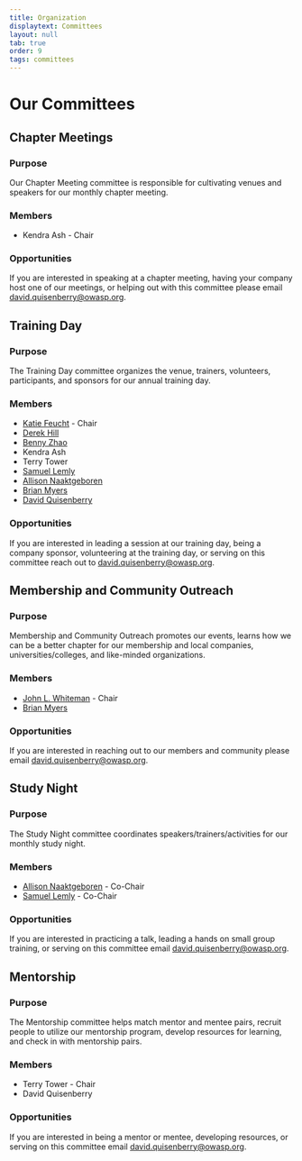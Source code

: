 ```yaml
---
title: Organization
displaytext: Committees
layout: null
tab: true
order: 9
tags: committees
---
```


# Our Committees

## Chapter Meetings

### Purpose
Our Chapter Meeting committee is responsible for cultivating venues and speakers for our monthly chapter meeting.

### Members
* Kendra Ash - Chair

### Opportunities
If you are interested in speaking at a chapter meeting, having your company host one of our meetings, or helping out with this committee please email [david.quisenberry@owasp.org](mailto://david.quisenberry@owasp.org).

## Training Day

### Purpose
The Training Day committee organizes the venue, trainers, volunteers, participants, and sponsors for our annual training day.

### Members
* [Katie Feucht](mailto:katie.feucht@owasp.org) - Chair
* [Derek Hill](mailto:derek.hill@owasp.org)
* [Benny Zhao](mailto:benny.zhao@owasp.org)
* Kendra Ash
* Terry Tower
* [Samuel Lemly](mailto:samuel.lemly@owasp.org)
* [Allison Naaktgeboren](mailto:allison.naaktgeboren@owasp.org)
* [Brian Myers](mailto:brian.myers@owasp.org)
* [David Quisenberry](mailto:david.quisenberry@owasp.org)

### Opportunities
If you are interested in leading a session at our training day, being a company sponsor, volunteering at the training day, or serving on this committee reach out to [david.quisenberry@owasp.org](mailto://david.quisenberry@owasp.org).

## Membership and Community Outreach

### Purpose
Membership and Community Outreach promotes our events, learns how we can be a better chapter for our membership and local companies, universities/colleges, and like-minded organizations. 

### Members
* [John L. Whiteman](mailto:john.whiteman@owasp.org) - Chair
* [Brian Myers](mailto:brian.myers@owasp.org)

### Opportunities
If you are interested in reaching out to our members and community please email [david.quisenberry@owasp.org](mailto://david.quisenberry@owasp.org).

## Study Night

### Purpose
The Study Night committee coordinates speakers/trainers/activities for our monthly study night.

### Members
* [Allison Naaktgeboren](mailto:allison.naaktgeboren@owasp.org) - Co-Chair
* [Samuel Lemly](mailto:samuel.lemly@owasp.org) - Co-Chair

### Opportunities
If you are interested in practicing a talk, leading a hands on small group training, or serving on this committee email [david.quisenberry@owasp.org](mailto://david.quisenberry@owasp.org).

## Mentorship

### Purpose
The Mentorship committee helps match mentor and mentee pairs, recruit people to utilize our mentorship program, develop resources for learning, and check in with mentorship pairs.

### Members
* Terry Tower - Chair
* David Quisenberry


### Opportunities
If you are interested in being a mentor or mentee, developing resources, or serving on this committee email [david.quisenberry@owasp.org](mailto://david.quisenberry@owasp.org).
